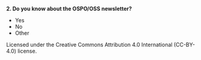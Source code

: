 
**2. Do you know about the OSPO/OSS newsletter?**
 - Yes
 - No
 - Other

Licensed under the Creative Commons Attribution 4.0 International (CC-BY-4.0) license.

